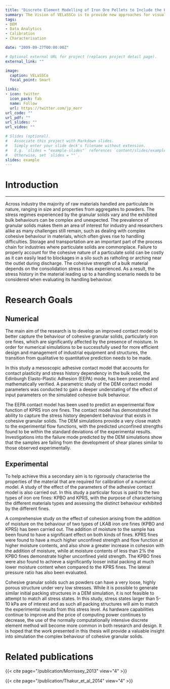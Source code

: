 ```yaml
---
title: "Discrete Element Modelling of Iron Ore Pellets to Include the Effects of Moisture and Fines"
summary: The Vision of VELaSSCo is to provide new approaches for visual analysis of large-scale simulations for the Exabyte era. 
tags:
- DEM
- Data Analytics
- Calibration
- Characterisation

date: "2009-09-27T00:00:00Z"

# Optional external URL for project (replaces project detail page).
external_link: ""

image:
  caption: VELaSSCo
  focal_point: Smart

links:
- icon: twitter
  icon_pack: fab
  name: Follow
  url: https://twitter.com/jp_morr
url_code: ""
url_pdf: ""
url_slides: ""
url_video: ""

# Slides (optional).
#   Associate this project with Markdown slides.
#   Simply enter your slide deck's filename without extension.
#   E.g. `slides = "example-slides"` references `content/slides/example-slides.md`.
#   Otherwise, set `slides = ""`.
slides: example
---
```


# Introduction
---

Across industry the majority of raw materials handled are particulate in nature, ranging in size and properties from aggregates to powders. The stress regimes experienced by the granular solids vary and the exhibited bulk behaviours can be complex and unexpected. The prevalence of granular solids makes them an area of interest for industry and researchers alike as many challenges still remain, such as dealing with complex cohesive behaviour in materials, which often gives rise to handling difficulties.
Storage and transportation are an important part of the process chain for industries where particulate solids are commonplace. Failure to properly account for the cohesive nature of a particulate solid can be costly as it can easily lead to blockages in a silo such as ratholing or arching near the outlet during discharge. The cohesive strength of a bulk material depends on the consolidation stress it has experienced. As a result, the
stress history in the material leading up to a handling scenario needs to be considered when evaluating its handling behaviour.


# Research Goals
## Numerical
The main aim of the research is to develop an improved contact model to better capture the behaviour of cohesive granular solids, particularly iron ore fines, which are significantly affected by the presence of moisture. In order for numerical simulations to be successfully used for more efficient design and management of industrial equipment and structures, the transition from qualitative to quantitative prediction needs to be made. 

In this study a mesoscopic adhesive contact model that accounts for contact plasticity and stress history dependency in the bulk solid, the Edinburgh Elasto-Plastic Adhesion (EEPA) mode, has been presented and mathematically verified. A parametric study of the DEM contact model parameters was conducted to gain a deeper understating of the effect of input parameters on the simulated cohesive bulk behaviour.

The EEPA contact model has been used to predict an experimental flow function of KPRS iron ore fines. The contact model has demonstrated the ability to capture the stress history dependent behaviour that exists in cohesive granular solids. The DEM simulations provide a very close match to the experimental flow functions, with the predicted unconfined strengths found to be within the standard deviations of the experimental results. Investigations into the failure mode predicted by the DEM simulations show that the samples are failing from the development of shear planes similar to those observed experimentally.

## Experimental
To help achieve this a secondary aim is to rigorously characterise the properties of the material that are required for calibration of a numerical model. A study of the effect of the parameters of the adhesive contact model is also carried out. In this study a particular focus is paid to the two types of iron ore fines: KPBO and KPRS, with the purpose of characterising the different materials types and assessing the distinct
behaviour exhibited by the different fines.

A comprehensive study on the effect of cohesion arising from the addition of moisture
on the behaviour of two types of LKAB iron ore fines (KPBO and KPRS) has been carried out. The addition of moisture to the sample has been found to have a significant
effect on both kinds of fines. KPRS fines were found to have a much higher unconfined strength and flow function at higher moisture contents, and also show a greater
increase in cohesion with the addition of moisture, while at moisture contents of less
than 2% the KPBO fines demonstrate higher unconfined yield strength. The KPBO fines
were also found to achieve a significantly looser initial packing at much lower moisture
content when compared to the KPRS fines. The lateral pressure ratio has also been
evaluated.

Cohesive granular solids such as powders can have a very loose, highly porous structure under very low stresses. While it is possible to generate similar initial packing structures in a DEM simulation, it is not feasible to attempt to match all stress states. In this study, stress states larger than 5-10 kPa are of interest and as such all packing structures will aim to match the experimental results from this stress level. As hardware capabilities continue to improve and the price of computing power continues to decrease, the use of the normally computationally intensive discrete element method will become more common in both research and design. It is hoped that the work presented in this thesis will provide a valuable insight into simulation the complex behaviour of cohesive granular solids.


# Related publications

{{< cite page="/publication/Morrissey_2013" view="4" >}}

{{< cite page="/publication/Thakur_et_al_2014" view="4" >}}
